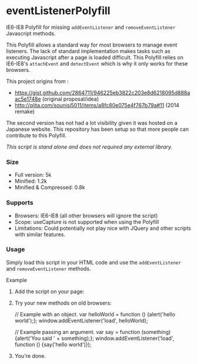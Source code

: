 eventListenerPolyfill
=====================
IE6-IE8 Polyfill for missing `addEventListener` and `removeEventListener` Javascript methods.

This Polyfill allows a standard way for most browsers to manage event listeners. The lack of standard implementation makes  tasks such as executing Javascript after a page is loaded difficult. This Polyfill relies on IE6-IE8's `attachEvent` and `detectEvent` which is why it only works for these browsers.

This project origins from :

 * https://gist.github.com/2864711/946225eb3822c203e8d6218095d888aac5e1748e (original proposal/idea)
 * http://qiita.com/sounisi5011/items/a8fc80e075e4f767b79a#11 (2014 remake)

The second version has not had a lot visibility given it was hosted on a Japanese website. This repository has been setup so that more people can contribute to this Polyfill.

_This script is stand alone and does not required any external library._

### Size

- Full version: 5k 
- Minified: 1.2k
- Minified & Compressed: 0.8k

### Supports
 - Browsers: IE6-IE8 (all other browsers will ignore the script)
 - Scope: useCapture is not supported when using the Polyfill
 - Limitations: Could potentially not play nice with JQuery and other scripts with similar features.

### Usage

Simply load this script in your HTML code and use the `addEventListener` and `removeEventListener` methods.

Example

1) Add the script on your page:

	<script src="addEventListenerIEPolyfill.js"></script>

2) Try your new methods on old browsers:

    // Example with an object.
    var helloWorld = function () {alert('hello world');};
    window.addEventListener('load', helloWorld);
    
    // Example passing an argument.
    var say = function (something) {alert('You said ' + something);};
    window.addEventListener('load', function () {say('hello world')});

3) You're done.
